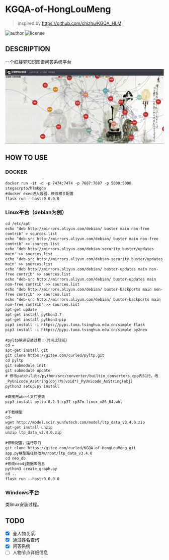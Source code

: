 # KGQA-of-HongLouMeng

> inspired by https://github.com/chizhu/KGQA_HLM.

![author](https://img.shields.io/badge/author-Curled-blueviolet.svg?style=plastic)
![license](https://img.shields.io/badge/license-MIT-brightgreen.svg?style=plastic)

## DESCRIPTION

一个红楼梦知识图谱问答系统平台

![screenshot](static/images/screenshot.png)

## HOW TO USE

### DOCKER

```shell
docker run -it -d -p 7474:7474 -p 7687:7687 -p 5000:5000 stegacrpto/hlmkgqa
#docker exec进入容器，修改相关配置
flask run --host:0.0.0.0
```

### Linux平台（debian为例）

```shell
cd /etc/apt
echo "deb http://mirrors.aliyun.com/debian/ buster main non-free contrib" > sources.list
echo "deb-src http://mirrors.aliyun.com/debian/ buster main non-free contrib" >> sources.list
echo "deb http://mirrors.aliyun.com/debian-security buster/updates main" >> sources.list
echo "deb-src http://mirrors.aliyun.com/debian-security buster/updates main" >> sources.list
echo "deb http://mirrors.aliyun.com/debian/ buster-updates main non-free contrib" >> sources.list
echo "deb-src http://mirrors.aliyun.com/debian/ buster-updates main non-free contrib" >> sources.list
echo "deb http://mirrors.aliyun.com/debian/ buster-backports main non-free contrib" >> sources.list
echo "deb-src http://mirrors.aliyun.com/debian/ buster-backports main non-free contrib" >> sources.list
apt-get update
apt-get install python3.7
apt-get install python3-pip
pip3 install -i https://pypi.tuna.tsinghua.edu.cn/simple flask
pip3 install -i https://pypi.tuna.tsinghua.edu.cn/simple py2neo

#pyltp编译安装过程：（时间比较长）
cd ~
apt-get install git
git clone https://gitee.com/curled/pyltp.git
cd pyltp
git submodule init
git submodule update
# 修改patch/libs/python/src/converter/builtin_converters.cpp内51行，改_PyUnicode_AsString(obj)为(void*)_PyUnicode_AsString(obj)  
python3 setup.py install

#直接用wheel文件安装
pip3 install pyltp-0.2.3-cp37-cp37m-linux_x86_64.whl

#下载模型
cd~
wget http://model.scir.yunfutech.com/model/ltp_data_v3.4.0.zip
apt-get install unzip
unzip ltp_data_v3.4.0.zip

#修改配置，运行项目
git clone https://gitee.com/curled/KGQA-of-HongLouMeng.git
app.py模型路径修改为/root/ltp_data_v3.4.0
cd neo_db
#修改neo4j数据库信息
python3 create_graph.py
cd ..
flask run --host:0.0.0.0
```

### Windows平台

类linux安装过程。

## TODO

- [x] 全人物关系
- [x] 通过姓名查询
- [x] 问答系统
- [ ] 人物节点详细信息